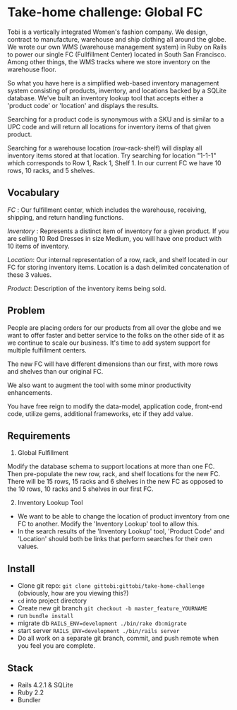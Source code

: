 # Take-home challenge: Global FC

Tobi is a vertically integrated Women's fashion company. We design, contract to manufacture, warehouse and ship clothing all around the globe. We wrote our own WMS (warehouse management system) in Ruby on Rails to power our single FC (Fullfillment Center) located in South San Francisco. Among other things, the WMS tracks where we store inventory on the warehouse floor.

So what you have here is a simplified web-based inventory management system consisting of products, inventory, and locations backed by a SQLite database. We've built an inventory lookup tool that accepts either a 'product code' or 'location' and displays the results.

Searching for a product code is synonymous with a SKU and is similar to a UPC code and will return all locations for inventory items of that given product.

Searching for a warehouse location (row-rack-shelf) will display all inventory items stored at that location. Try searching for location "1-1-1"  which corresponds to Row 1, Rack 1, Shelf 1. In our current FC we have 10 rows, 10 racks, and 5 shelves.

## Vocabulary
_FC_ : Our fulfillment center, which includes the warehouse, receiving, shipping, and return handling functions.

_Inventory_ : Represents a distinct item of inventory for a given product. If you are selling 10 Red Dresses in size Medium, you will have one product with 10 items of inventory.

_Location_: Our internal representation of a row, rack, and shelf located in our FC for storing inventory items. Location is a dash delimited concatenation of these 3 values.

_Product_: Description of the inventory items being sold.

## Problem

People are placing orders for our products from all over the globe and we want to offer faster and better service to the folks on the other side of it as we continue to scale our business. It's time to add system support for multiple fulfillment centers.

The new FC will have different dimensions than our first, with more rows and shelves than our original FC.

We also want to augment the tool with some minor productivity enhancements.

You have free reign to modify the data-model, application code, front-end code, utilize gems, additional frameworks, etc if they add value.

## Requirements

1. Global Fulfillment

 Modify the database schema to support locations at more than one FC. Then pre-populate the new row, rack, and shelf locations for the new FC. There will be 15 rows, 15 racks and 6 shelves in the new FC as opposed to the 10 rows, 10 racks and 5 shelves in our first FC.

2. Inventory Lookup Tool

  * We want to be able to change the location of product inventory from one FC to another. Modify the 'Inventory Lookup' tool to allow this.
  * In the search results of the 'Inventory Lookup' tool, 'Product Code' and 'Location' should both be links that perform searches for their own values.


## Install

- Clone git repo: ```git clone gittobi:gittobi/take-home-challenge``` (obviously, how are you viewing this?)
- ```cd``` into project directory
- Create new git branch ```git checkout -b master_feature_YOURNAME```
- run ```bundle install```
- migrate db ```RAILS_ENV=development ./bin/rake db:migrate```
- start server ```RAILS_ENV=development ./bin/rails server```
- Do all work on a separate git branch, commit, and push remote when you feel you are complete.

## Stack
- Rails 4.2.1 & SQLite
- Ruby 2.2
- Bundler
